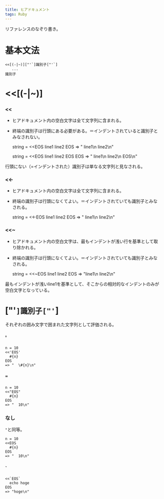 ```yaml
---
title: ヒアドキュメント
tags: Ruby
---
```

リファレンスのなぞり書き。

# 基本文法

    
    
    <<[(-|~)]["'`]識別子["'`]
       ...
    識別子

# <<[(-|~)]

### <<

  * ヒアドキュメント内の空白文字は全て文字列に含まれる。
  * 終端の識別子は行頭にある必要がある。＝インデントされていると識別子とみなされない。

    
    
    string = 
      <<EOS
        line1
          line2
    EOS
    => "    line1\n      line2\n"
    
    
    
    string = 
      <<EOS
        line1
          line2
      EOS
    EOS
    => "    line1\n      line2\n  EOS\n"
    

行頭にない（=インデントされた）識別子は単なる文字列と見なされる。

### <<-

  * ヒアドキュメント内の空白文字は全て文字列に含まれる。
  * 終端の識別子は行頭になくてよい。＝インデントされていても識別子とみなされる。

    
    
    string = 
      <<-EOS
        line1
          line2
      EOS
    => "    line1\n      line2\n"
    

### <<~

  * ヒアドキュメント内の空白文字は、最もインデントが浅い行を基準として取り除かれる。
  * 終端の識別子は行頭になくてよい。＝インデントされていても識別子とみなされる。

    
    
    string = 
      <<~EOS
        line1
          line2
      EOS
    => "line1\n  line2\n"
    

最もインデントが浅いline1を基準として、そこからの相対的なインデントのみが空白文字となっている。

# ["'`]識別子["'`]

それぞれの囲み文字で囲まれた文字列として評価される。

### '

    
    
    n = 10
    <<'EOS'
      #{n}
    EOS
    => "  \#{n}\n"
    

### "

    
    
    n = 10
    <<"EOS"
      #{n}
    EOS
    => "  10\n"
    

### なし

`"`と同等。

    
    
    n = 10
    <<EOS
      #{n}
    EOS
    => "  10\n"
    

### `

    
    
    <<`EOS`
      echo hoge
    EOS
    => "hoge\n"